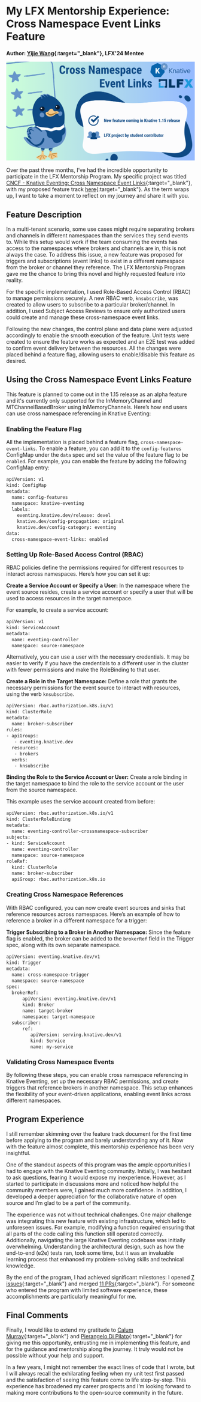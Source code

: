 # My LFX Mentorship Experience: Cross Namespace Event Links Feature 

**Author: [Yijie Wang](https://www.linkedin.com/in/yijie-wang0806/){:target="_blank"}, LFX'24 Mentee**

![Cross Namespace Event Links](./images/cross-namespace-event-links.png)

Over the past three months, I’ve had the incredible opportunity to participate in the LFX Mentorship Program. My specific project was titled [CNCF - Knative Eventing: Cross Namespace Event Links](https://github.com/knative/eventing/issues/7530){:target="_blank"}, with my proposed feature track [here](https://docs.google.com/document/d/1rtDW446cldTrZaqeiOUdZuVC4u6SFHUneT3r4j2izaU/edit?usp=sharing&resourcekey=0-MNvWVD8pm_xnPfyCMMXHDA){:target="_blank"}. As the term wraps up, I want to take a moment to reflect on my journey and share it with you.

## Feature Description

In a multi-tenant scenario, some use cases might require separating brokers and channels in different namespaces than the services they send events to. While this setup would work if the team consuming the events has access to the namespaces where brokers and channels are in, this is not always the case. To address this issue, a new feature was proposed for triggers and subscriptions (event links) to exist in a different namespace from the broker or channel they reference.​​ The LFX Mentorship Program gave me the chance to bring this novel and highly requested feature into reality. 

For the specific implementation, I used Role-Based Access Control (RBAC) to manage permissions securely. A new RBAC verb, `knsubscribe`, was created to allow users to subscribe to a particular broker/channel. In addition, I used Subject Access Reviews to ensure only authorized users could create and manage these cross-namespace event links. 

Following the new changes, the control plane and data plane were adjusted accordingly to enable the smooth execution of the feature. Unit tests were created to ensure the feature works as expected and an E2E test was added to confirm event delivery between the resources. All the changes were placed behind a feature flag, allowing users to enable/disable this feature as desired. 

## Using the Cross Namespace Event Links Feature

This feature is planned to come out in the 1.15 release as an alpha feature and it's currently only supported for the InMemoryChannel and MTChannelBasedBroker using InMemoryChannels. Here’s how end users can use cross namespace referencing in Knative Eventing: 

### Enabling the Feature Flag

All the implementation is placed behind a feature flag, `cross-namespace-event-links`. To enable a feature, you can add it to the `config-features` ConfigMap under the `data` spec and set the value of the feature flag to be `enabled`. For example, you can enable the feature by adding the following ConfigMap entry: 

```
apiVersion: v1
kind: ConfigMap
metadata:
  name: config-features
  namespace: knative-eventing
  labels:
    eventing.knative.dev/release: devel
    knative.dev/config-propagation: original
    knative.dev/config-category: eventing
data:
  cross-namespace-event-links: enabled
```

### Setting Up Role-Based Access Control (RBAC)

RBAC policies define the permissions required for different resources to interact across namespaces. Here’s how you can set it up: 

**Create a Service Account or Specify a User:** In the namespace where the event source resides, create a service account or specify a user that will be used to access resources in the target namespace.

For example, to create a service account:

```
apiVersion: v1
kind: ServiceAccount
metadata:
  name: eventing-controller
  namespace: source-namespace
```

Alternatively, you can use a user with the necessary credentials. It may be easier to verify if you have the credentials to a different user in the cluster with fewer permissions and make the RoleBinding to that user.

**Create a Role in the Target Namespace:** Define a role that grants the necessary permissions for the event source to interact with resources, using the verb `knsubscribe`.

```
apiVersion: rbac.authorization.k8s.io/v1
kind: ClusterRole
metadata:
  name: broker-subscriber
rules:
- apiGroups:
   - eventing.knative.dev
  resources: 
   - brokers
  verbs: 
   - knsubscribe
```

**Binding the Role to the Service Account or User:** Create a role binding in the target namespace to bind the role to the service account or the user from the source namespace. 

This example uses the service account created from before:

```
apiVersion: rbac.authorization.k8s.io/v1
kind: ClusterRoleBinding
metadata:
  name: eventing-controller-crossnamespace-subscriber
subjects:
- kind: ServiceAccount
  name: eventing-controller
  namespace: source-namespace
roleRef:
  kind: ClusterRole
  name: broker-subscriber
  apiGroup: rbac.authorization.k8s.io
```

### Creating Cross Namespace References

 With RBAC configured, you can now create event sources and sinks that reference resources across namespaces. Here’s an example of how to reference a broker in a different namespace for a trigger:

**Trigger Subscribing to a Broker in Another Namespace:** Since the feature flag is enabled, the broker can be added to the `brokerRef` field in the Trigger spec, along with its own separate namespace.
```
apiVersion: eventing.knative.dev/v1
kind: Trigger
metadata:
  name: cross-namespace-trigger
  namespace: source-namespace
spec:
  brokerRef: 
      apiVersion: eventing.knative.dev/v1
      kind: Broker
      name: target-broker
      namespace: target-namespace
  subscriber: 
      ref:
         apiVersion: serving.knative.dev/v1 
         kind: Service 
         name: my-service
```

### Validating Cross Namespace Events

By following these steps, you can enable cross namespace referencing in Knative Eventing, set up the necessary RBAC permissions, and create triggers that reference brokers in another namespace. This setup enhances the flexibility of your event-driven applications, enabling event links across different namespaces. 

## Program Experience

I still remember skimming over the feature track document for the first time before applying to the program and barely understanding any of it. Now with the feature almost complete, this mentorship experience has been very insightful. 

One of the standout aspects of this program was the ample opportunities I had to engage with the Knative Eventing community. Initially, I was hesitant to ask questions, fearing it would expose my inexperience. However, as I started to participate in discussions more and noticed how helpful the community members were, I gained much more confidence. In addition, I developed a deeper appreciation for the collaborative nature of open source and I’m glad to be a part of the community.

The experience was not without technical challenges. One major challenge was integrating this new feature with existing infrastructure, which led to unforeseen issues. For example, modifying a function required ensuring that all parts of the code calling this function still operated correctly. Additionally, navigating the large Knative Eventing codebase was initially overwhelming. Understanding the architectural design, such as how the end-to-end (e2e) tests ran, took some time, but it was an invaluable learning process that enhanced my problem-solving skills and technical knowledge.

By the end of the program, I had achieved significant milestones: I opened [7 issues](https://github.com/knative/eventing/issues?q=is%3Aissue+CrossNamespace){:target="_blank"} and merged [11 PRs](https://github.com/knative/eventing/pulls?q=is%3Apr+CrossNamespace+){:target="_blank"}. For someone who entered the program with limited software experience, these accomplishments are particularly meaningful for me. 

## Final Comments

Finally, I would like to extend my gratitude to [Calum Murray](https://www.linkedin.com/in/calum-ra-murray/){:target="_blank"} and [Pierangelo Di Pilato](https://www.linkedin.com/in/pierdipi/){:target="_blank"} for giving me this opportunity, entrusting me in implementing this feature, and for the guidance and mentorship along the journey. It truly would not be possible without your help and support.

In a few years, I might not remember the exact lines of code that I wrote, but I will always recall the exhilarating feeling when my unit test first passed and the satisfaction of seeing this feature come to life step-by-step. This experience has broadened my career prospects and I’m looking forward to making more contributions to the open-source community in the future. 
